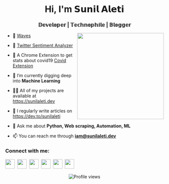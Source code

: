 
<h1 align="center">Hi, I'm 𝗦𝘂𝗻𝗶𝗹 𝗔𝗹𝗲𝘁𝗶</h1>
<h3 align="center">𝔻𝕖𝕧𝕖𝕝𝕠𝕡𝕖𝕣 | 𝕋𝕖𝕔𝕙𝕟𝕠𝕡𝕙𝕚𝕝𝕖 | 𝔹𝕝𝕠𝕘𝕘𝕖𝕣</h3>
<a href="https://sunilaleti.dev" target="_blank"><img src="https://github.com/samujjwaal/samujjwaal/raw/master/etc/coffee.png" align="right" height="275" /></a>

- 🔭 <a href="https://aletisunil.github.io/waves/">Waves</a>
- 👯 <a href="http://twittertweetanalyzer.herokuapp.com/" target="_blank">Twitter Sentiment Analyzer</a>

- 🤝 A Chrome Extension to get stats about covid19 <a href="https://chrome.google.com/webstore/detail/covid19/mbngfbmenimfoejbpjpfkkbpkicnonah" target="_blank">Covid Extension</a>

- 🌱 I’m currently digging deep into **Machine Learning**

- 👨‍💻 All of my projects are available at <a href="https://sunilaleti.dev"  target="_blank">https://sunilaleti.dev</a>

- 📝 I regularly write articles on <a href="https://dev.to/sunilaleti"  target="_blank">https://dev.to/sunilaleti</a>
- 💬 Ask me about **Python, Web scraping, Automation, ML**

- 📫 You can reach me through **iam@sunilaleti.dev**

<h3 align="left">Connect with me:</h3>
<p align="left">
 <a href="https://twitter.com/aleti_sunil" alt="Twitter" target="_blank"><img src="https://www.flaticon.com/svg/static/icons/svg/889/889147.svg"  height="30" width="30"></a>&nbsp;
<a href="https://www.linkedin.com/in/sunilaleti/" alt="Linkedin" target="_blank"><img src="https://www.flaticon.com/svg/static/icons/svg/145/145807.svg"  height="30" width="30"></a>&nbsp;
    <a href="https://www.instagram.com/sunil_aleti" alt="Instagram" target="_blank"><img src="https://www.flaticon.com/svg/static/icons/svg/174/174855.svg" height="30" width="30"></a>&nbsp;
     <a href="https://t.me/sunilaleti" alt="Telegram" target="_blank"><img src="https://www.flaticon.com/svg/static/icons/svg/2111/2111646.svg" height="30" width="30"></a>&nbsp;
    <a href="https://dev.to/sunilaleti" target="_blank"><img src="https://dev-to-uploads.s3.amazonaws.com/i/edg4mfn45cpz9ldz9ywg.png" height="30" width="30"></a>&nbsp;
    <a href="https://sunilaleti.dev/" target="_blank"><img src="https://www.flaticon.com/svg/static/icons/svg/975/975645.svg" height="30" width="30"></a>
</p>

<!--<h3 align="left">Languages and Tools:</h3>
<p align="left"> <a href="https://www.gnu.org/software/bash/" target="_blank"> <img src="https://www.vectorlogo.zone/logos/gnu_bash/gnu_bash-icon.svg" alt="bash" width="40" height="40"/> </a> <a href="https://www.w3schools.com/css/" target="_blank"> <img src="https://devicons.github.io/devicon/devicon.git/icons/css3/css3-original-wordmark.svg" alt="css3" width="40" height="40"/> </a> <a href="https://git-scm.com/" target="_blank"> <img src="https://www.vectorlogo.zone/logos/git-scm/git-scm-icon.svg" alt="git" width="40" height="40"/> </a> <a href="https://heroku.com" target="_blank"> <img src="https://www.vectorlogo.zone/logos/heroku/heroku-icon.svg" alt="heroku" width="40" height="40"/> </a> <a href="https://www.w3.org/html/" target="_blank"> <img src="https://devicons.github.io/devicon/devicon.git/icons/html5/html5-original-wordmark.svg" alt="html5" width="40" height="40"/> </a> <a href="https://www.java.com" target="_blank"> <img src="https://devicons.github.io/devicon/devicon.git/icons/java/java-original-wordmark.svg" alt="java" width="40" height="40"/> </a> <a href="https://developer.mozilla.org/en-US/docs/Web/JavaScript" target="_blank"> <img src="https://devicons.github.io/devicon/devicon.git/icons/javascript/javascript-original.svg" alt="javascript" width="40" height="40"/> </a> <a href="https://www.linux.org/" target="_blank"> <img src="https://devicons.github.io/devicon/devicon.git/icons/linux/linux-original.svg" alt="linux" width="40" height="40"/> </a> <a href="https://www.mongodb.com/" target="_blank"> <img src="https://devicons.github.io/devicon/devicon.git/icons/mongodb/mongodb-original-wordmark.svg" alt="mongodb" width="40" height="40"/> </a> <a href="https://www.mysql.com/" target="_blank"> <img src="https://devicons.github.io/devicon/devicon.git/icons/mysql/mysql-original-wordmark.svg" alt="mysql" width="40" height="40"/> </a> <a href="https://postman.com" target="_blank"> <img src="https://www.vectorlogo.zone/logos/getpostman/getpostman-icon.svg" alt="postman" width="40" height="40"/> </a> <a href="https://www.python.org" target="_blank"> <img src="https://devicons.github.io/devicon/devicon.git/icons/python/python-original.svg" alt="python" width="40" height="40"/> </a> <a href="https://reactjs.org/" target="_blank"> <img src="https://devicons.github.io/devicon/devicon.git/icons/react/react-original-wordmark.svg" alt="react" width="40" height="40"/> </a> <a href="https://scikit-learn.org/" target="_blank"> <img src="https://upload.wikimedia.org/wikipedia/commons/0/05/Scikit_learn_logo_small.svg" alt="scikit_learn" width="40" height="40"/> </a> <a href="https://www.selenium.dev" target="_blank"> <img src="https://raw.githubusercontent.com/detain/svg-logos/780f25886640cef088af994181646db2f6b1a3f8/svg/selenium-logo.svg" alt="selenium" width="40" height="40"/> </a> </p> --!>


<p align="center"><img src="https://gpvc.arturio.dev/aletisunil" alt="Profile views"></p>
